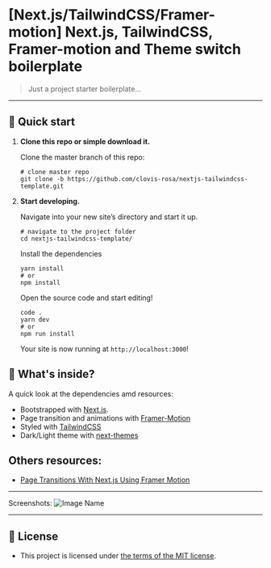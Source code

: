 # [Next.js/TailwindCSS/Framer-motion] Next.js, TailwindCSS, Framer-motion and Theme switch boilerplate

> Just a project starter boilerplate...

---

## 🚀 Quick start

1.  **Clone this repo or simple download it.**

    Clone the master branch of this repo:

    ```shell
    # clone master repo
    git clone -b https://github.com/clovis-rosa/nextjs-tailwindcss-template.git
    ```

2.  **Start developing.**

    Navigate into your new site’s directory and start it up.

    ```shell
    # navigate to the project folder
    cd nextjs-tailwindcss-template/
    ```

    Install the dependencies

    ```shell
    yarn install
    # or
    npm install
    ```

    Open the source code and start editing!

    ```shell
    code .
    yarn dev
    # or
    npm run install
    ```

    Your site is now running at `http://localhost:3000`!

## 🧐 What's inside?

A quick look at the dependencies amd resources:

- Bootstrapped with [Next.js](https://nextjs.org/).
- Page transition and animations with [Framer-Motion](https://www.framer.com/motion/)
- Styled with [TailwindCSS](https://tailwindcss.com/)
- Dark/Light theme with [next-themes](https://github.com/pacocoursey/next-themes)

## Others resources:

- [Page Transitions With Next.js Using Framer Motion](https://www.youtube.com/watch?v=zIDpZi-36Qs)

---

Screenshots:
![Image Name](image-here.webp "Some description here")

---

## 📖 License

- This project is licensed under [the terms of the MIT license](LICENSE).
